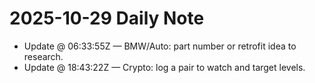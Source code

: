 # 2025-10-29 Daily Note

- Update @ 06:33:55Z — BMW/Auto: part number or retrofit idea to research.
- Update @ 18:43:22Z — Crypto: log a pair to watch and target levels.

